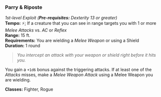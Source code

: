 ### Parry & Riposte
*1st-level Exploit (**Pre-requisites:** Dexterity 13 or greater)*  
**Tempo:** ⚡; If a creature that you can see in range targets you with 1 or more *Melee Attacks* vs. *AC* or *Reflex*  
**Range:** 15 ft.  
**Requirements:** You are wielding a *Melee Weapon* or using a Shield  
**Duration:** 1 round  

> *You intercept an attack with your weapon or shield right before it hits you.*

You gain a `+1d6` bonus against the triggering attacks. If at least one of the *Attacks* misses, make a *Melee Weapon Attack* using a Melee Weapon you are wielding.

**Classes:** Fighter, Rogue
